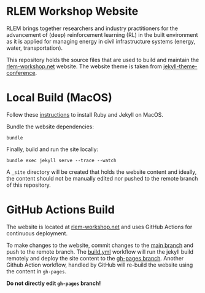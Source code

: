 # RLEM Workshop Website

RLEM brings together researchers and industry practitioners for the advancement of (deep) reinforcement learning (RL) in the built environment as it is applied for managing energy in civil infrastructure systems (energy, water, transportation).

This repository holds the source files that are used to build and maintain the [rlem-workshop.net](http://www.rlem-workshop.net/) website. The website theme is taken from [jekyll-theme-conference](https://github.com/DigitaleGesellschaft/jekyll-theme-conference).

# Local Build (MacOS)
Follow these [instructions](https://jekyllrb.com/docs/installation/macos/) to install Ruby and Jekyll on MacOS.

Bundle the website dependencies:
```console
bundle
```

Finally, build and run the site locally:
```console
bundle exec jekyll serve --trace --watch
```

A `_site` directory will be created that holds the website content and ideally, the content should not be manually edited nor pushed to the remote branch of this repository.

# GitHub Actions Build
The website is located at [rlem-workshop.net](http://www.rlem-workshop.net/) and uses GitHub Actions for continuous deployment.

To make changes to the website, commit changes to the [main branch](https://github.com/intelligent-environments-lab/rlem-workshop.net/tree/main) and push to the remote branch. The [build.yml](https://github.com/intelligent-environments-lab/rlem-workshop.net/blob/main/.github/workflows/build.yml) workflow will run the jekyll build remotely and deploy the site content to the [gh-pages branch](https://github.com/intelligent-environments-lab/rlem-workshop.net/tree/gh-pages). Another Github Action workflow, handled by GitHub will re-build the website using the content in `gh-pages`.

__Do not directly edit `gh-pages` branch!__

